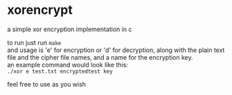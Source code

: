 # xorencrypt
 a simple xor encryption implementation in c

 to run just run `make`  
 and usage is 'e' for encryption or 'd' for decryption, along with the plain text file and the cipher file names, and a name for the encryption key.  
 an example command would look like this:  
 `./xor e test.txt encryptedtest key`  

 feel free to use as you wish
